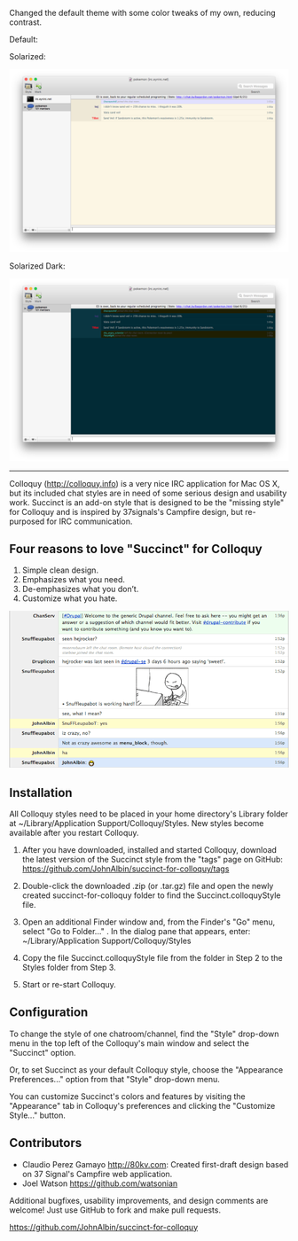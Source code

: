 
Changed the default theme with some color tweaks of my own, reducing contrast.

Default:

Solarized:

![Screenshot](Solarized.png)

Solarized Dark:

![Screenshot](Dark.png)

----------------

Colloquy (<http://colloquy.info>) is a very nice IRC application for Mac OS X,
but its included chat styles are in need of some serious design and usability
work. Succinct is an add-on style that is designed to be the "missing style" for
Colloquy and is inspired by 37signals's Campfire design, but re-purposed for IRC
communication.


Four reasons to love "Succinct" for Colloquy
--------------------------------------------

1. Simple clean design.
2. Emphasizes what you need.
3. De-emphasizes what you don’t.
4. Customize what you hate.

<img src="https://github.com/JohnAlbin/succinct-for-colloquy/raw/master/screenshot.png" width="800" alt="Screenshot" />


Installation
------------

All Colloquy styles need to be placed in your home directory's Library folder at
~/Library/Application Support/Colloquy/Styles. New styles become available after
you restart Colloquy.

1. After you have downloaded, installed and started Colloquy, download the
   latest version of the Succinct style from the "tags" page on GitHub:
   https://github.com/JohnAlbin/succinct-for-colloquy/tags

2. Double-click the downloaded .zip (or .tar.gz) file and open the newly
   created succinct-for-colloquy folder to find the Succinct.colloquyStyle file.

3. Open an additional Finder window and, from the Finder's "Go" menu, select
   "Go to Folder..." . In the dialog pane that appears, enter:
     ~/Library/Application Support/Colloquy/Styles

4. Copy the file Succinct.colloquyStyle file from the folder in Step 2 to the
   Styles folder from Step 3.

5. Start or re-start Colloquy.


Configuration
-------------

To change the style of one chatroom/channel, find the "Style" drop-down menu in
the top left of the Colloquy's main window and select the "Succinct" option.

Or, to set Succinct as your default Colloquy style, choose the "Appearance
Preferences..." option from that "Style" drop-down menu.

You can customize Succinct's colors and features by visiting the "Appearance"
tab in Colloquy's preferences and clicking the "Customize Style..." button.


Contributors
------------

* Claudio Perez Gamayo <http://80kv.com>: Created first-draft design based on 37
  Signal's Campfire web application.
* Joel Watson <https://github.com/watsonian>

Additional bugfixes, usability improvements, and design comments are welcome!
Just use GitHub to fork and make pull requests.

<https://github.com/JohnAlbin/succinct-for-colloquy>
